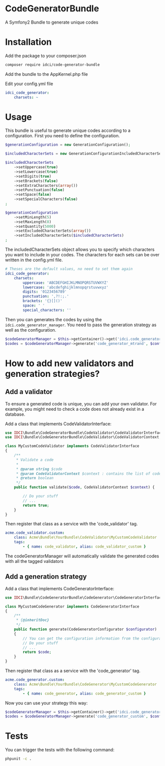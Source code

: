 # CodeGeneratorBundle
A Symfony2 Bundle to generate unique codes

Installation
============

Add the package to your composer.json

```sh
composer require idci/code-generator-bundle
```

Add the bundle to the AppKernel.php file

Edit your config.yml file

```yml
idci_code_generator:
    charsets: ~
```

Usage
=====

This bundle is useful to generate unique codes according to a configuration. First you need to define the configuration.

```php
$generationConfiguration = new GenerationConfiguration();

$includedCharacterSets = new GenerationConfigurationIncludedCharacterSets();

$includedCharacterSets
    ->setUppercase(true)
    ->setLowercase(true)
    ->setDigits(true)
    ->setBrackets(false)
    ->setExtraCharacters(array())
    ->setPunctuation(false)
    ->setSpace(false)
    ->setSpecialCharacters(false)
;

$generationConfiguration
    ->setMinLength(5)
    ->setMaxLength(8)
    ->setQuantity(5000)
    ->setExcludedCharacterSets(array())
    ->setIncludedCharacterSets($includedCharacterSets)
;
```

The includedCharacterSets object allows you to specify which characters you want to include in your codes.
The characters for each sets can be over written in the config.yml file.

```yml
# Theses are the default values, no need to set them again
idci_code_generator:
    charsets:
        uppercase: 'ABCDEFGHIJKLMNOPQRSTUVWXYZ'
        lowercase: 'abcdefghijklmnopqrstuvwxyz'
        digits: '0123456789'
        punctuation: ',?!:;.'
        brackets: '{}[]()'
        space: ' '
        special_characters: ''
```

Then you can generates the codes by using the `idci.code_generator_manager`. You need to pass the generation strategy as well as the configuration.

```php
$codeGeneratorManager = $this->getContainer()->get('idci.code_generator_manager');
$codes = $codeGeneratorManager->generate('code_generator_mtrand', $configuration);
```

How to add new validators and generation strategies?
====================================================

Add a validator
---------------

To ensure a generated code is unique, you can add your own validator. For example, you might need to check a code does not already exist in a database.

Add a class that implements CodeValidatorInterface:

```php
use IDCI\Bundle\CodeGeneratorBundle\CodeValidator\CodeValidatorInterface;
use IDCI\Bundle\CodeGeneratorBundle\CodeValidator\CodeValidatorContext;

class MyCustomCodeValidator implements CodeValidatorInterface
{
    /**
     * Validate a code
     *
     * @param string $code
     * @param CodeValidatorContext $context : contains the list of codes just previously generated
     * @return boolean
     */
    public function validate($code, CodeValidatorContext $context) {

        // Do your stuff
        // ...
        return true;
    }
}
```

Then register that class as a service with the 'code_validator' tag.

```yml
acme.code_validator.custom:
    class: Acme\Bundle\YourBundle\CodeValidator\MyCustomCodeValidator
    tags:
        - { name: code_validator, alias: code_validator_custom }
```

The codeGeneratorManager will automatically validate the generated codes with all the tagged validators

Add a generation strategy
-------------------------

Add a class that implements CodeGeneratorInterface:

```php
use IDCI\Bundle\CodeGeneratorBundle\CodeGenerator\CodeGeneratorInterface;

class MyCustomCodeGenerator implements CodeGeneratorInterface
{
    /**
     * {@inheritDoc}
     */
    public function generate(CodeGeneratorConfigurator $configurator)
    {
        // You can get the configuration information from the configurator object
        // Do your stuff
        // ...
        return $code;
    }
}
```

Then register that class as a service with the 'code_generator' tag.

```yml
acme.code_generator.custom:
    class: Acme\Bundle\YourBundle\CodeGenerator\MyCustomCodeGenerator
    tags:
        - { name: code_generator, alias: code_generator_custom }
```

Now you can use your strategy this way:

```php
$codeGeneratorManager = $this->getContainer()->get('idci.code_generator_manager');
$codes = $codeGeneratorManager->generate('code_generator_custom', $configuration);
```

Tests
=====

You can trigger the tests with the following command:

```sh
phpunit -c .
```
